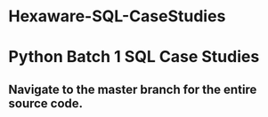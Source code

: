 # Hexaware-SQL-CaseStudies

# Python Batch 1 SQL Case Studies

## Navigate to the master branch for the entire source code.
